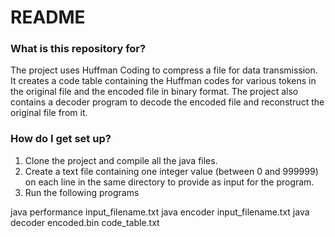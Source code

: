 # README #

### What is this repository for? ###
The project uses Huffman Coding to compress a file for data transmission. It creates a code table containing the Huffman codes for various tokens in the original file and the encoded file in binary format. The project also contains a decoder program to decode the encoded file and reconstruct the original file from it.

### How do I get set up? ###
1. Clone the project and compile all the java files.
2. Create a text file containing one integer value (between 0 and 999999) on each line in the same directory to provide as input for the program.
3. Run the following programs

java performance input_filename.txt
java encoder input_filename.txt
java decoder encoded.bin code_table.txt